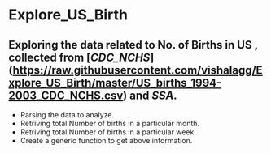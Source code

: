 # Explore_US_Birth
## Exploring the data related to No. of Births in US , collected from **[_CDC_NCHS_]**(https://raw.githubusercontent.com/vishalagg/Explore_US_Birth/master/US_births_1994-2003_CDC_NCHS.csv) and **_SSA_**.

* Parsing the data to analyze.
* Retriving total Number of births in a particular month.
* Retriving total Number of births in a particular week.
* Create a generic function to get above information.
